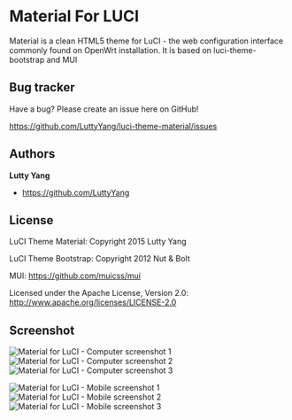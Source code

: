 Material For LUCI
=================

Material is a clean HTML5 theme for LuCI - the web configuration interface commonly found on OpenWrt installation. It is based on luci-theme-bootstrap and MUI


Bug tracker
-----------

Have a bug? Please create an issue here on GitHub!

https://github.com/LuttyYang/luci-theme-material/issues


Authors
-------

**Lutty Yang**

+ https://github.com/LuttyYang

License
-------

LuCI Theme Material: Copyright 2015 Lutty Yang

LuCI Theme Bootstrap: Copyright 2012 Nut & Bolt

MUI: https://github.com/muicss/mui


Licensed under the Apache License, Version 2.0: http://www.apache.org/licenses/LICENSE-2.0

Screenshot
----------

![Material for LuCI - Computer screenshot 1](https://github.com/LuttyYang/luci-theme-material/blob/master/screenshot/computer-1.png?raw=true)
![Material for LuCI - Computer screenshot 2](https://github.com/LuttyYang/luci-theme-material/blob/master/screenshot/computer-2.png?raw=true)
![Material for LuCI - Computer screenshot 3](https://github.com/LuttyYang/luci-theme-material/blob/master/screenshot/computer-3.png?raw=true)

![Material for LuCI - Mobile screenshot 1](https://github.com/LuttyYang/luci-theme-material/blob/master/screenshot/mobile-1.png?raw=true)
![Material for LuCI - Mobile screenshot 2](https://github.com/LuttyYang/luci-theme-material/blob/master/screenshot/mobile-2.png?raw=true)
![Material for LuCI - Mobile screenshot 3](https://github.com/LuttyYang/luci-theme-material/blob/master/screenshot/mobile-3.png?raw=true)
